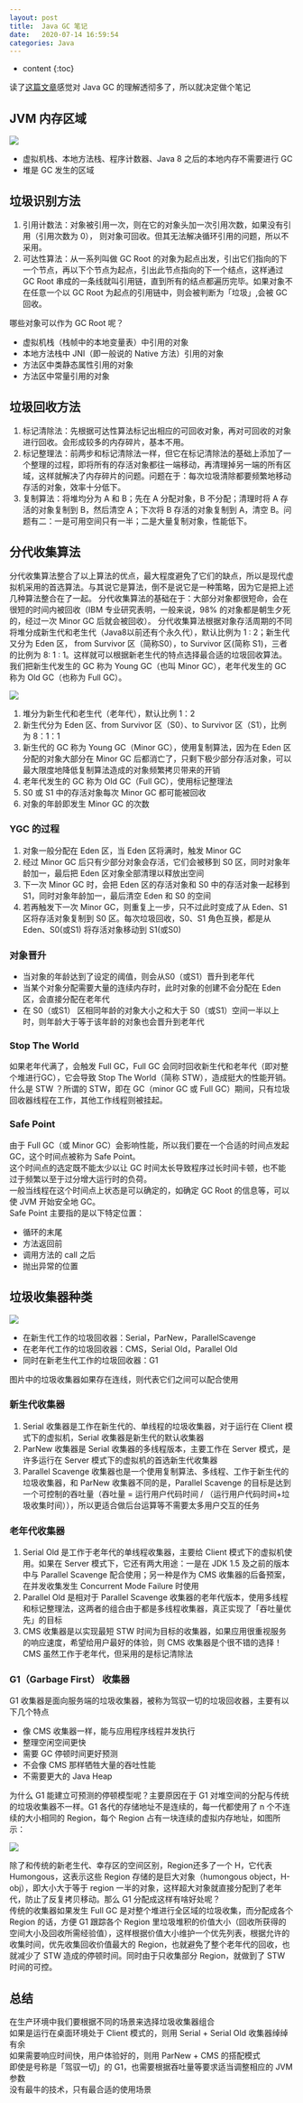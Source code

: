 ```yaml
---
layout: post
title:  Java GC 笔记
date:   2020-07-14 16:59:54
categories: Java
---
```


* content
{:toc}

读了[这篇文章](https://mp.weixin.qq.com/s/_AKQs-xXDHlk84HbwKUzOw)感觉对 Java GC 的理解透彻多了，所以就决定做个笔记

## JVM 内存区域

![](https://linyongchao.github.io/static/img/gc/jvm.png)

* 虚拟机栈、本地方法栈、程序计数器、Java 8 之后的本地内存不需要进行 GC
* 堆是 GC 发生的区域

## 垃圾识别方法

1. 引用计数法：对象被引用一次，则在它的对象头加一次引用次数，如果没有引用（引用次数为 0）， 则对象可回收。但其无法解决循环引用的问题，所以不采用。
2. 可达性算法：从一系列叫做 GC Root 的对象为起点出发，引出它们指向的下一个节点，再以下个节点为起点，引出此节点指向的下一个结点，这样通过 GC Root 串成的一条线就叫引用链，直到所有的结点都遍历完毕。如果对象不在任意一个以 GC Root 为起点的引用链中，则会被判断为「垃圾」,会被 GC 回收。

哪些对象可以作为 GC Root 呢？
* 虚拟机栈（栈帧中的本地变量表）中引用的对象
* 本地方法栈中 JNI（即一般说的 Native 方法）引用的对象
* 方法区中类静态属性引用的对象
* 方法区中常量引用的对象

## 垃圾回收方法

1. 标记清除法：先根据可达性算法标记出相应的可回收对象，再对可回收的对象进行回收。会形成较多的内存碎片，基本不用。
2. 标记整理法：前两步和标记清除法一样，但它在标记清除法的基础上添加了一个整理的过程，即将所有的存活对象都往一端移动，再清理掉另一端的所有区域，这样就解决了内存碎片的问题。问题在于：每次垃圾清除都要频繁地移动存活的对象，效率十分低下。
3. 复制算法：将堆均分为 A 和 B；先在 A 分配对象，B 不分配；清理时将 A 存活的对象复制到 B，然后清空 A；下次将 B 存活的对象复制到 A，清空 B。问题有二：一是可用空间只有一半；二是大量复制对象，性能低下。

## 分代收集算法

分代收集算法整合了以上算法的优点，最大程度避免了它们的缺点，所以是现代虚拟机采用的首选算法。与其说它是算法，倒不是说它是一种策略，因为它是把上述几种算法整合在了一起。
分代收集算法的基础在于：大部分对象都很短命，会在很短的时间内被回收（IBM 专业研究表明，一般来说，98% 的对象都是朝生夕死的，经过一次 Minor GC 后就会被回收）。
分代收集算法根据对象存活周期的不同将堆分成新生代和老生代（Java8以前还有个永久代），默认比例为 1 : 2；新生代又分为 Eden 区， from Survivor 区（简称S0），to Survivor 区(简称 S1)，三者的比例为 8: 1 : 1。这样就可以根据新老生代的特点选择最合适的垃圾回收算法。  我们把新生代发生的 GC 称为 Young GC（也叫 Minor GC），老年代发生的 GC 称为 Old GC（也称为 Full GC）。

![](https://linyongchao.github.io/static/img/gc/gc.png)

1. 堆分为新生代和老生代（老年代），默认比例 1：2
2. 新生代分为 Eden 区、from Survivor 区（S0）、to Survivor 区（S1），比例为 8：1：1
3. 新生代的 GC 称为 Young GC（Minor GC），使用复制算法，因为在 Eden 区分配的对象大部分在 Minor GC 后都消亡了，只剩下极少部分存活对象，可以最大限度地降低复制算法造成的对象频繁拷贝带来的开销
4. 老年代发生的 GC 称为 Old GC（Full GC），使用标记整理法
5. S0 或 S1 中的存活对象每次 Minor GC 都可能被回收
6. 对象的年龄即发生 Minor GC 的次数

### YGC 的过程

1. 对象一般分配在 Eden 区，当 Eden 区将满时，触发 Minor GC
2. 经过 Minor GC 后只有少部分对象会存活，它们会被移到 S0 区，同时对象年龄加一，最后把 Eden 区对象全部清理以释放出空间
3. 下一次 Minor GC 时，会把 Eden 区的存活对象和 S0 中的存活对象一起移到 S1，同时对象年龄加一，最后清空 Eden 和 S0 的空间
4. 若再触发下一次 Minor GC，则重复上一步，只不过此时变成了从 Eden、S1 区将存活对象复制到 S0 区。每次垃圾回收，S0、S1 角色互换，都是从 Eden、S0(或S1) 将存活对象移动到 S1(或S0)

### 对象晋升

* 当对象的年龄达到了设定的阈值，则会从S0（或S1）晋升到老年代
* 当某个对象分配需要大量的连续内存时，此时对象的创建不会分配在 Eden 区，会直接分配在老年代
* 在 S0（或S1） 区相同年龄的对象大小之和大于 S0（或S1）空间一半以上时，则年龄大于等于该年龄的对象也会晋升到老年代

### Stop The World

如果老年代满了，会触发 Full GC，Full GC 会同时回收新生代和老年代（即对整个堆进行GC），它会导致 Stop The World（简称 STW），造成挺大的性能开销。  
什么是 STW ？所谓的 STW，即在 GC（minor GC 或 Full GC）期间，只有垃圾回收器线程在工作，其他工作线程则被挂起。

### Safe Point

由于 Full GC（或 Minor GC）会影响性能，所以我们要在一个合适的时间点发起 GC，这个时间点被称为 Safe Point。  
这个时间点的选定既不能太少以让 GC 时间太长导致程序过长时间卡顿，也不能过于频繁以至于过分增大运行时的负荷。  
一般当线程在这个时间点上状态是可以确定的，如确定 GC Root 的信息等，可以使 JVM 开始安全地 GC。  
Safe Point 主要指的是以下特定位置：

* 循环的末尾
* 方法返回前
* 调用方法的 call 之后
* 抛出异常的位置

## 垃圾收集器种类

![](https://linyongchao.github.io/static/img/gc/gc2.png)

* 在新生代工作的垃圾回收器：Serial，ParNew，ParallelScavenge 
* 在老年代工作的垃圾回收器：CMS，Serial Old，Parallel Old
* 同时在新老生代工作的垃圾回收器：G1

图片中的垃圾收集器如果存在连线，则代表它们之间可以配合使用

### 新生代收集器

1. Serial 收集器是工作在新生代的、单线程的垃圾收集器，对于运行在 Client 模式下的虚拟机，Serial 收集器是新生代的默认收集器
2. ParNew 收集器是 Serial 收集器的多线程版本，主要工作在 Server 模式，是许多运行在 Server 模式下的虚拟机的首选新生代收集器
3. Parallel Scavenge 收集器也是一个使用复制算法、多线程、工作于新生代的垃圾收集器，和 ParNew 收集器不同的是，Parallel Scavenge 的目标是达到一个可控制的吞吐量（吞吐量 = 运行用户代码时间 / （运行用户代码时间+垃圾收集时间）），所以更适合做后台运算等不需要太多用户交互的任务

### 老年代收集器

1. Serial Old 是工作于老年代的单线程收集器，主要给 Client 模式下的虚拟机使用。如果在 Server 模式下，它还有两大用途：一是在 JDK 1.5 及之前的版本中与 Parallel Scavenge 配合使用；另一种是作为 CMS 收集器的后备预案，在并发收集发生 Concurrent Mode Failure 时使用
2. Parallel Old 是相对于 Parallel Scavenge 收集器的老年代版本，使用多线程和标记整理法，这两者的组合由于都是多线程收集器，真正实现了「吞吐量优先」的目标
3. CMS 收集器是以实现最短 STW 时间为目标的收集器，如果应用很重视服务的响应速度，希望给用户最好的体验，则 CMS 收集器是个很不错的选择！CMS 虽然工作于老年代，但采用的是标记清除法

### G1（Garbage First） 收集器

G1 收集器是面向服务端的垃圾收集器，被称为驾驭一切的垃圾回收器，主要有以下几个特点

* 像 CMS 收集器一样，能与应用程序线程并发执行
* 整理空闲空间更快
* 需要 GC 停顿时间更好预测
* 不会像 CMS 那样牺牲大量的吞吐性能
* 不需要更大的 Java Heap

为什么 G1 能建立可预测的停顿模型呢？主要原因在于 G1 对堆空间的分配与传统的垃圾收集器不一样。G1 各代的存储地址不是连续的，每一代都使用了 n 个不连续的大小相同的 Region，每个 Region 占有一块连续的虚拟内存地址，如图所示：

![](https://linyongchao.github.io/static/img/gc/gc3.png)

除了和传统的新老生代、幸存区的空间区别，Region还多了一个 H，它代表 Humongous，这表示这些 Region 存储的是巨大对象（humongous object，H-obj），即大小大于等于 region 一半的对象，这样超大对象就直接分配到了老年代，防止了反复拷贝移动。那么 G1 分配成这样有啥好处呢？  
传统的收集器如果发生 Full GC 是对整个堆进行全区域的垃圾收集，而分配成各个 Region 的话，方便 G1 跟踪各个 Region 里垃圾堆积的价值大小（回收所获得的空间大小及回收所需经验值），这样根据价值大小维护一个优先列表，根据允许的收集时间，优先收集回收价值最大的 Region，也就避免了整个老年代的回收，也就减少了 STW 造成的停顿时间。同时由于只收集部分 Region，就做到了 STW 时间的可控。

## 总结

在生产环境中我们要根据不同的场景来选择垃圾收集器组合  
如果是运行在桌面环境处于 Client 模式的，则用 Serial + Serial Old 收集器绰绰有余  
如果需要响应时间快，用户体验好的，则用 ParNew + CMS 的搭配模式  
即使是号称是「驾驭一切」的 G1，也需要根据吞吐量等要求适当调整相应的 JVM 参数  
没有最牛的技术，只有最合适的使用场景